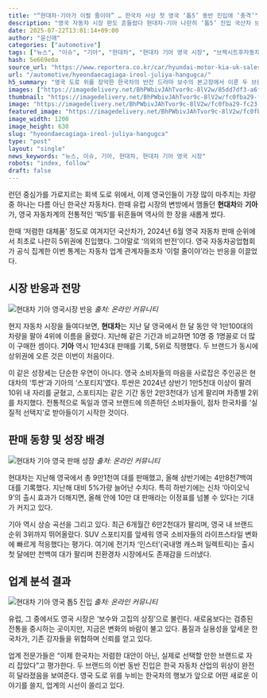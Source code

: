```yaml
---
title: "“현대차·기아가 이럴 줄이야” … 한국차 사상 첫 영국 ‘톱5’ 동반 진입에 ‘충격’"
description: "영국 자동차 시장 판도 흔들렸다 현대차·기아 나란히 ‘톱5’ 진입 국산차 브랜드 위상도 달라졌다 ..."
date: 2025-07-22T13:01:14+09:00
author: "윤신애"
categories: ["automotive"]
tags: ["뉴스", "이슈", "기아", "현대차", "현대차 기아 영국 시장", "브렉시트후자동차지각변동", "글로벌브랜드파워도약"]
hash: 5e669e0a
source_url: "https://www.reportera.co.kr/car/hyundai-motor-kia-uk-sales/"
url: "/automotive/hyeondaecagiaga-ireol-juliya-hangugca/"
h5_summary: "영국 도로 위를 장악한 한국차의 반전 드라마 보수의 본고장에서 이룬 두 브랜드의 비상"
images: ["https://imagedelivery.net/BhPWbivJAhTvor9c-8lV2w/85dd7df3-a6f3-4e7d-ef10-507b40f76300/public", "https://imagedelivery.net/BhPWbivJAhTvor9c-8lV2w/22af55bb-4051-4572-20e7-feb16981e000/public", "https://imagedelivery.net/BhPWbivJAhTvor9c-8lV2w/bea4abb6-4e83-41ec-e4c6-693b1a0c0c00/public", "https://imagedelivery.net/BhPWbivJAhTvor9c-8lV2w/fc0fba29-fc23-4b1d-14bf-ba570b21c100/public"]
thumbnail: "https://imagedelivery.net/BhPWbivJAhTvor9c-8lV2w/fc0fba29-fc23-4b1d-14bf-ba570b21c100/public"
image: "https://imagedelivery.net/BhPWbivJAhTvor9c-8lV2w/fc0fba29-fc23-4b1d-14bf-ba570b21c100/public"
featured_image: "https://imagedelivery.net/BhPWbivJAhTvor9c-8lV2w/fc0fba29-fc23-4b1d-14bf-ba570b21c100/public"
image_width: 1200
image_height: 630
slug: "hyeondaecagiaga-ireol-juliya-hangugca"
type: "post"
layout: "single"
news_keywords: "뉴스, 이슈, 기아, 현대차, 현대차 기아 영국 시장"
robots: "index, follow"
draft: false
---
```


런던 중심가를 가로지르는 회색 도로 위에서, 이제 영국인들이 가장 많이 마주치는 차량 중 하나는 다름 아닌 한국산 자동차다. 한때 유럽 시장의 변방에서 맴돌던 **현대차**와 **기아**가, 영국 자동차계의 전통적인 ‘빅5’를 뒤흔들며 역사의 한 장을 새롭게 썼다.

한때 ‘저렴한 대체품’ 정도로 여겨지던 국산차가, 2024년 6월 영국 자동차 판매 순위에서 최초로 나란히 5위권에 진입했다. 그야말로 ‘의외의 반전’이다. 영국 자동차공업협회가 공식 집계한 이번 통계는 자동차 업계 관계자들조차 ‘이럴 줄이야’라는 반응을 이끌었다.

## 시장 반응과 전망

![현대차 기아 영국시장 반응](https://imagedelivery.net/BhPWbivJAhTvor9c-8lV2w/85dd7df3-a6f3-4e7d-ef10-507b40f76300/public)
*출처: 온라인 커뮤니티*


현지 자동차 시장을 들여다보면, **현대차**는 지난 달 영국에서 한 달 동안 약 1만100대의 차량을 팔아 4위에 이름을 올렸다. 지난해 같은 기간과 비교하면 10명 중 1명꼴로 더 많이 구매한 셈이다. **기아** 역시 1만43대 판매를 기록, 5위로 직행했다. 두 브랜드가 동시에 상위권에 오른 것은 이번이 처음이다.

이 같은 성장세는 단순한 우연이 아니다. 영국 소비자들의 마음을 사로잡은 주인공은 현대차의 ‘투싼’과 기아의 ‘스포티지’였다. 투싼은 2024년 상반기 1만5천대 이상이 팔려 10위 내 자리를 굳혔고, 스포티지는 같은 기간 동안 2만3천대가 넘게 팔리며 차종별 2위를 차지했다. 전통적으로 독일과 영국 브랜드에 의존하던 소비자들이, 점차 한국차를 ‘실질적 선택지’로 받아들이기 시작한 것이다.

## 판매 동향 및 성장 배경

![현대차 기아 영국 판매 성장](https://imagedelivery.net/BhPWbivJAhTvor9c-8lV2w/bea4abb6-4e83-41ec-e4c6-693b1a0c0c00/public)
*출처: 온라인 커뮤니티*


현대차는 지난해 영국에서 총 9만1천여 대를 판매했고, 올해 상반기에는 4만8천7백여 대를 기록했다. 지난해 대비 5%가량 늘어난 수치다. 특히 하반기에는 신차 ‘아이오닉9’의 출시 효과가 더해지면, 올해 안에 10만 대 판매라는 이정표를 넘볼 수 있다는 기대가 커지고 있다.

기아 역시 상승 곡선을 그리고 있다. 최근 6개월간 6만2천대가 팔리며, 영국 내 브랜드 순위 3위까지 뛰어올랐다. SUV 스포티지를 앞세워 영국 소비자들의 라이프스타일 변화에 빠르게 적응했다는 평가다. 여기에 전기차 ‘인스터’(국내명 캐스퍼 일렉트릭)는 출시 첫 달에만 천백여 대가 팔리며 친환경차 시장에서도 존재감을 드러냈다.

## 업계 분석 결과

![현대차 기아 영국 톱5 진입](https://imagedelivery.net/BhPWbivJAhTvor9c-8lV2w/22af55bb-4051-4572-20e7-feb16981e000/public)
*출처: 온라인 커뮤니티*


유럽, 그 중에서도 영국 시장은 ‘보수와 고집의 상징’으로 불린다. 새로움보다는 검증된 전통을 중시하는 곳이지만, 지금은 변화의 바람이 불고 있다. 품질과 실용성을 앞세운 한국차가, 기존 강자들을 위협하며 신뢰를 얻고 있다.

업계 전문가들은 “이제 한국차는 저렴한 대안이 아닌, 실제로 선택할 만한 브랜드로 자리 잡았다”고 평가한다. 두 브랜드의 이번 동반 진입은 한국 자동차 산업의 위상이 완전히 달라졌음을 보여준다. 영국 도로 위를 누비는 한국차의 행보가 앞으로 어떤 새로운 이야기를 쓸지, 업계의 시선이 쏠리고 있다.
